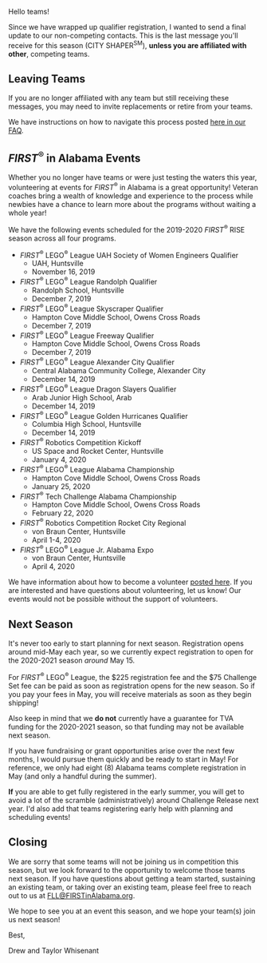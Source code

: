 Hello teams!

Since we have wrapped up qualifier registration, I wanted to send a final update to our non-competing contacts. This is the last message you'll receive for this season (CITY SHAPER<sup>SM</sup>), **unless you are affiliated with other**, competing teams.

## Leaving Teams

If you are no longer affiliated with any team but still receiving these messages, you may need to invite replacements or retire from your teams.

We have instructions on how to navigate this process posted [here in our FAQ](https://github.com/drewwhis/alabama-first-lego-league/wiki/Leaving-a-Team).


## *FIRST*<sup>&reg;</sup> in Alabama Events

Whether you no longer have teams or were just testing the waters this year, volunteering at events for *FIRST*<sup>&reg;</sup> in Alabama is a great opportunity! Veteran coaches bring a wealth of knowledge and experience to the process while newbies have a chance to learn more about the programs without waiting a whole year!

We have the following events scheduled for the 2019-2020 *FIRST*<sup>&reg;</sup> RISE season across all four programs.
- *FIRST*<sup>&reg;</sup> LEGO<sup>&reg;</sup> League UAH Society of Women Engineers Qualifier
  - UAH, Huntsville
  - November 16, 2019
- *FIRST*<sup>&reg;</sup> LEGO<sup>&reg;</sup> League Randolph Qualifier
  - Randolph School, Huntsville
  - December 7, 2019
- *FIRST*<sup>&reg;</sup> LEGO<sup>&reg;</sup> League Skyscraper Qualifier
  - Hampton Cove Middle School, Owens Cross Roads
  - December 7, 2019
- *FIRST*<sup>&reg;</sup> LEGO<sup>&reg;</sup> League Freeway Qualifier
  - Hampton Cove Middle School, Owens Cross Roads
  - December 7, 2019
- *FIRST*<sup>&reg;</sup> LEGO<sup>&reg;</sup> League Alexander City Qualifier
  - Central Alabama Community College, Alexander City
  - December 14, 2019
- *FIRST*<sup>&reg;</sup> LEGO<sup>&reg;</sup> League Dragon Slayers Qualifier
  - Arab Junior High School, Arab
  - December 14, 2019
- *FIRST*<sup>&reg;</sup> LEGO<sup>&reg;</sup> League Golden Hurricanes Qualifier
  - Columbia High School, Huntsville
  - December 14, 2019
- *FIRST*<sup>&reg;</sup> Robotics Competition Kickoff
  - US Space and Rocket Center, Huntsville
  - January 4, 2020
- *FIRST*<sup>&reg;</sup> LEGO<sup>&reg;</sup> League Alabama Championship
  - Hampton Cove Middle School, Owens Cross Roads
  - January 25, 2020
- *FIRST*<sup>&reg;</sup> Tech Challenge Alabama Championship
  - Hampton Cove Middle School, Owens Cross Roads
  - February 22, 2020
- *FIRST*<sup>&reg;</sup> Robotics Competition Rocket City Regional
  - von Braun Center, Huntsville
  - April 1-4, 2020
- *FIRST*<sup>&reg;</sup> LEGO<sup>&reg;</sup> League Jr. Alabama Expo
  - von Braun Center, Huntsville
  - April 4, 2020

We have information about how to become a volunteer [posted here](https://github.com/drewwhis/alabama-first-lego-league/wiki/Becoming-an-Event-Volunteer). If you are interested and have questions about volunteering, let us know! Our events would not be possible without the support of volunteers.


## Next Season

It's never too early to start planning for next season. Registration opens around mid-May each year, so we currently expect registration to open for the 2020-2021 season *around* May 15.

For *FIRST*<sup>&reg;</sup> LEGO<sup>&reg;</sup> League, the \$225 registration fee and the \$75 Challenge Set fee can be paid as soon as registration opens for the new season. So if you pay your fees in May, you will receive materials as soon as they begin shipping!

Also keep in mind that we **do not** currently have a guarantee for TVA funding for the 2020-2021 season, so that funding may not be available next season.

If you have fundraising or grant opportunities arise over the next few months, I would pursue them quickly and be ready to start in May! For reference, we only had eight (8) Alabama teams complete registration in May (and only a handful during the summer). 

**If** you are able to get fully registered in the early summer, you will get to avoid a lot of the scramble (administratively) around Challenge Release next year. I'd also add that teams registering early help with planning and scheduling events!


## Closing

We are sorry that some teams will not be joining us in competition this season, but we look forward to the opportunity to welcome those teams next season. If you have questions about getting a team started, sustaining an existing team, or taking over an existing team, please feel free to reach out to us at FLL@FIRSTinAlabama.org.

We hope to see you at an event this season, and we hope your team(s) join us next season!

Best,

Drew and Taylor Whisenant